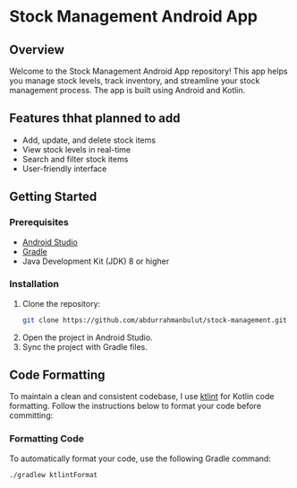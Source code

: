 # Stock Management Android App

## Overview

Welcome to the Stock Management Android App repository! This app helps you manage stock levels, track inventory, and streamline your stock management process. The app is built using Android and Kotlin.

## Features thhat planned to add

- Add, update, and delete stock items
- View stock levels in real-time
- Search and filter stock items
- User-friendly interface

## Getting Started

### Prerequisites

- [Android Studio](https://developer.android.com/studio)
- [Gradle](https://gradle.org/install/)
- Java Development Kit (JDK) 8 or higher

### Installation

1. Clone the repository:
    ```bash
    git clone https://github.com/abdurrahmanbulut/stock-management.git
    ```
2. Open the project in Android Studio.
3. Sync the project with Gradle files.

## Code Formatting

To maintain a clean and consistent codebase, I use [ktlint](https://ktlint.github.io/) for Kotlin code formatting. Follow the instructions below to format your code before committing:

### Formatting Code

To automatically format your code, use the following Gradle command:

```bash
./gradlew ktlintFormat
